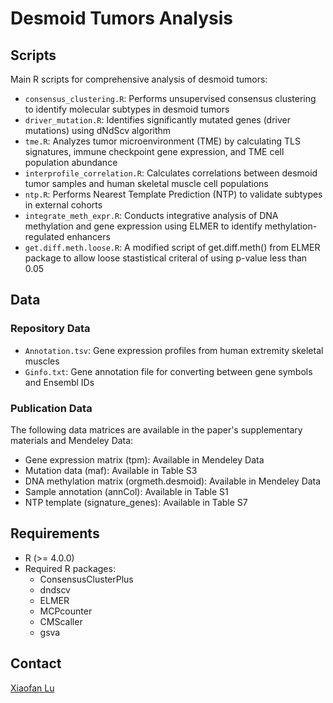 # Desmoid Tumors Analysis

## Scripts
Main R scripts for comprehensive analysis of desmoid tumors:

- `consensus_clustering.R`: Performs unsupervised consensus clustering to identify molecular subtypes in desmoid tumors
- `driver_mutation.R`: Identifies significantly mutated genes (driver mutations) using dNdScv algorithm
- `tme.R`: Analyzes tumor microenvironment (TME) by calculating TLS signatures, immune checkpoint gene expression, and TME cell population abundance
- `interprofile_correlation.R`: Calculates correlations between desmoid tumor samples and human skeletal muscle cell populations
- `ntp.R`: Performs Nearest Template Prediction (NTP) to validate subtypes in external cohorts
- `integrate_meth_expr.R`: Conducts integrative analysis of DNA methylation and gene expression using ELMER to identify methylation-regulated enhancers
- `get.diff.meth.loose.R`: A modified script of get.diff.meth() from ELMER package to allow loose stastistical criteral of using p-value less than 0.05

## Data
### Repository Data
- `Annotation.tsv`: Gene expression profiles from human extremity skeletal muscles
- `Ginfo.txt`: Gene annotation file for converting between gene symbols and Ensembl IDs

### Publication Data
The following data matrices are available in the paper's supplementary materials and Mendeley Data:
- Gene expression matrix (tpm): Available in Mendeley Data
- Mutation data (maf): Available in Table S3
- DNA methylation matrix (orgmeth.desmoid): Available in Mendeley Data
- Sample annotation (annCol): Available in Table S1
- NTP template (signature_genes): Available in Table S7

## Requirements
- R (>= 4.0.0)
- Required R packages:
  - ConsensusClusterPlus
  - dndscv
  - ELMER
  - MCPcounter
  - CMScaller
  - gsva

## Contact
[Xiaofan Lu](lux@igbmc.fr)
